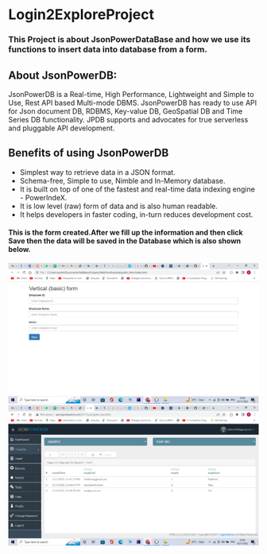 # Login2ExploreProject

###  This Project is about JsonPowerDataBase and how we use its functions to insert data into database from a form.

## About JsonPowerDB:

JsonPowerDB is a Real-time, High Performance, Lightweight and Simple to Use, Rest API based Multi-mode DBMS. JsonPowerDB has ready to use API for Json document DB, RDBMS, Key-value DB, GeoSpatial DB and Time Series DB functionality. JPDB supports and advocates for true serverless and pluggable API development.

## Benefits of using JsonPowerDB

* Simplest way to retrieve data in a JSON format.
* Schema-free, Simple to use, Nimble and In-Memory database.
* It is built on top of one of the fastest and real-time data indexing engine - PowerIndeX.
* It is low level (raw) form of data and is also human readable.
* It helps developers in faster coding, in-turn reduces development cost.



#### This is the form created.After we fill up the information and then click Save then the data will be saved in the Database which is also shown below.

![alt text](Images/Form.png)
![alt text](Images/DataBase.png)
